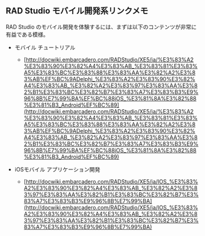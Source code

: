 ## RAD Studio モバイル開発系リンクメモ

RAD Studio のモバイル開発を体験するには、まずは以下のコンテンツが非常に有益である模様。

* モバイル チュートリアル
  * [http://docwiki.embarcadero.com/RADStudio/XE5/ja/%E3%83%A2%E3%83%90%E3%82%A4%E3%83%AB_%E3%83%81%E3%83%A5%E3%83%BC%E3%83%88%E3%83%AA%E3%82%A2%E3%83%AB%EF%BC%9ADelphi_%E3%83%A2%E3%83%90%E3%82%A4%E3%83%AB_%E3%82%A2%E3%83%97%E3%83%AA%E3%82%B1%E3%83%BC%E3%82%B7%E3%83%A7%E3%83%B3%E9%96%8B%E7%99%BA%EF%BC%88iOS_%E3%81%8A%E3%82%88%E3%81%B3_Android%EF%BC%89](http://docwiki.embarcadero.com/RADStudio/XE5/ja/%E3%83%A2%E3%83%90%E3%82%A4%E3%83%AB_%E3%83%81%E3%83%A5%E3%83%BC%E3%83%88%E3%83%AA%E3%82%A2%E3%83%AB%EF%BC%9ADelphi_%E3%83%A2%E3%83%90%E3%82%A4%E3%83%AB_%E3%82%A2%E3%83%97%E3%83%AA%E3%82%B1%E3%83%BC%E3%82%B7%E3%83%A7%E3%83%B3%E9%96%8B%E7%99%BA%EF%BC%88iOS_%E3%81%8A%E3%82%88%E3%81%B3_Android%EF%BC%89)

 

* iOSモバイル アプリケーション開発
  * [http://docwiki.embarcadero.com/RADStudio/XE5/ja/IOS_%E3%83%A2%E3%83%90%E3%82%A4%E3%83%AB_%E3%82%A2%E3%83%97%E3%83%AA%E3%82%B1%E3%83%BC%E3%82%B7%E3%83%A7%E3%83%B3%E9%96%8B%E7%99%BA](http://docwiki.embarcadero.com/RADStudio/XE5/ja/IOS_%E3%83%A2%E3%83%90%E3%82%A4%E3%83%AB_%E3%82%A2%E3%83%97%E3%83%AA%E3%82%B1%E3%83%BC%E3%82%B7%E3%83%A7%E3%83%B3%E9%96%8B%E7%99%BA) 
